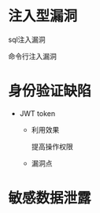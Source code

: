 # 注入型漏洞

sql注入漏洞

命令行注入漏洞

# 身份验证缺陷

* JWT token

  - 利用效果

    提高操作权限

    

  - 漏洞点

    

# 敏感数据泄露

